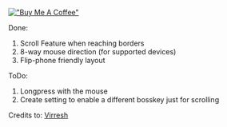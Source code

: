 

[!["Buy Me A Coffee"](https://www.buymeacoffee.com/assets/img/custom_images/orange_img.png)](https://buymeacoffee.com/kisa04)

Done:
  1. Scroll Feature when reaching borders
  2. 8-way mouse direction (for supported devices)
  3. Flip-phone friendly layout

ToDo:
  1. Longpress with the mouse
  2. Create setting to enable a different bosskey just for scrolling

Credits to: [Virresh](https://github.com/virresh/)
